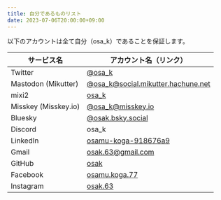 ```yaml
---
title: 自分であるものリスト
date: 2023-07-06T20:00:00+09:00
---
```


以下のアカウントは全て自分（osa_k）であることを保証します。

<!-- more -->

|サービス名|アカウント名（リンク）|
|----|----|
|Twitter|[@osa_k](https://twitter.com/osa_k)|
|Mastodon (Mikutter)|[@osa_k@social.mikutter.hachune.net](https://social.mikutter.hachune.net/@osa_k)|
|mixi2|[osa_k](https://mixi.social/@osa_k)|
|Misskey (Misskey.io)|[@osa_k@misskey.io](https://misskey.io/@osa_k)|
|Bluesky|[@osak.bsky.social](https://bsky.app/profile/osak.bsky.social)|
|Discord|osa_k|
|LinkedIn|[osamu-koga-918676a9](https://www.linkedin.com/in/osamu-koga-918676a9/)|
|Gmail|osak.63@gmail.com|
|GitHub|[osak](https://github.com/osak)|
|Facebook|[osamu.koga.77](https://www.facebook.com/osamu.koga.77)|
|Instagram|[osak.63](https://www.instagram.com/osak.63/)|
